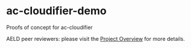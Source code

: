 # ac-cloudifier-demo
Proofs of concept for ac-cloudifier

AELD peer reviewers: please visit the [Project Overview](https://github.com/cu-ecen-aeld/final-project-IvanVeloz/wiki/Project-Overview) for more details.
